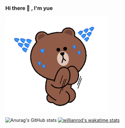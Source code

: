 ### Hi there 👋 , I'm yue

![image](https://github.com/yue0211/yue0211/blob/main/LineBear.gif)

<!--
**yue0211/yue0211** is a ✨ _special_ ✨ repository because its `README.md` (this file) appears on your GitHub profile.

Here are some ideas to get you started:

- 🔭 I’m currently working on ...
- 🌱 I’m currently learning ...
- 👯 I’m looking to collaborate on ...
- 🤔 I’m looking for help with ...
- 💬 Ask me about ...
- 📫 How to reach me: ...
- 😄 Pronouns: ...
- ⚡ Fun fact: ...
-->
![Anurag's GitHub stats](https://github-readme-stats.vercel.app/api?username=yue0211&show_icons=true&theme=radical)
[![willianrod's wakatime stats](https://github-readme-stats.vercel.app/api/wakatime?username=yue0211)](https://github.com/yue0211/github-readme-stats)
